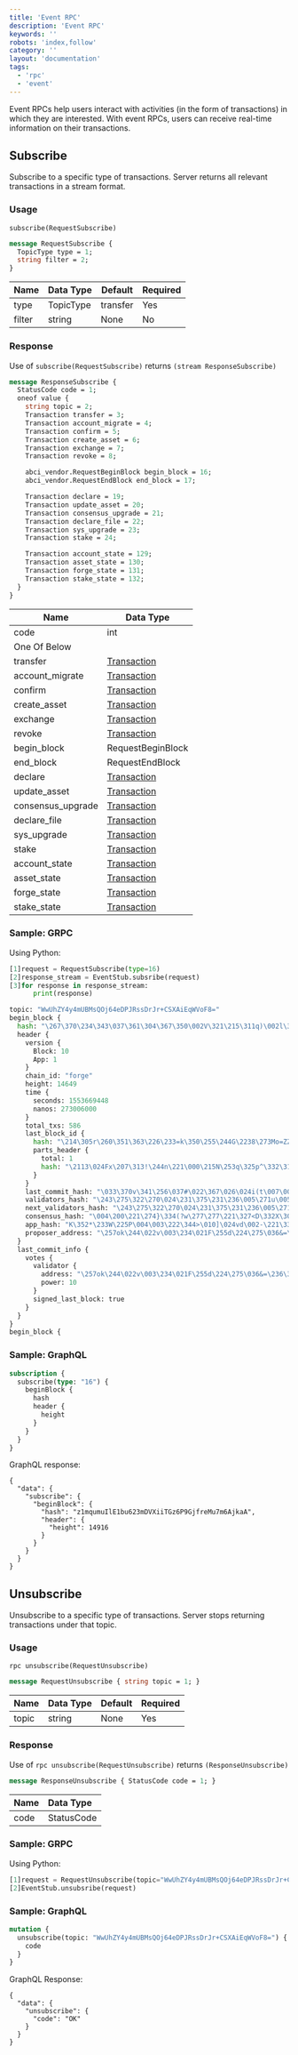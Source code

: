 ```yaml
---
title: 'Event RPC'
description: 'Event RPC'
keywords: ''
robots: 'index,follow'
category: ''
layout: 'documentation'
tags:
  - 'rpc'
  - 'event'
---
```


Event RPCs help users interact with activities (in the form of transactions) in which they are interested. With event RPCs, users can receive real-time information on their transactions.

## Subscribe

Subscribe to a specific type of transactions. Server returns all relevant transactions in a stream format.

### Usage

`subscribe(RequestSubscribe)`

```protobuf
message RequestSubscribe {
  TopicType type = 1;
  string filter = 2;
}
```

| Name | Data Type | Default | Required |
| - | - | - | - |
| type | TopicType | transfer | Yes |
| filter | string | None | No |

### Response

Use of `subscribe(RequestSubscribe)` returns `(stream ResponseSubscribe)`

```protobuf
message ResponseSubscribe {
  StatusCode code = 1;
  oneof value {
    string topic = 2;
    Transaction transfer = 3;
    Transaction account_migrate = 4;
    Transaction confirm = 5;
    Transaction create_asset = 6;
    Transaction exchange = 7;
    Transaction revoke = 8;

    abci_vendor.RequestBeginBlock begin_block = 16;
    abci_vendor.RequestEndBlock end_block = 17;

    Transaction declare = 19;
    Transaction update_asset = 20;
    Transaction consensus_upgrade = 21;
    Transaction declare_file = 22;
    Transaction sys_upgrade = 23;
    Transaction stake = 24;

    Transaction account_state = 129;
    Transaction asset_state = 130;
    Transaction forge_state = 131;
    Transaction stake_state = 132;
  }
}
```

| Name | Data Type |
| - | - |
| code              | int |
| One Of Below      | |
| transfer          | [Transaction](../../types/type#transaction) |
| account_migrate   | [Transaction](../../types/type#transaction) |
| confirm           | [Transaction](../../types/type#transaction) |
| create_asset      | [Transaction](../../types/type#transaction) |
| exchange          | [Transaction](../../types/type#transaction) |
| revoke            | [Transaction](../../types/type#transaction) |
| begin_block       | RequestBeginBlock |
| end_block         | RequestEndBlock |
| declare           | [Transaction](../../types/type#transaction) |
| update_asset      | [Transaction](../../types/type#transaction) |
| consensus_upgrade | [Transaction](../../types/type#transaction) |
| declare_file      | [Transaction](../../types/type#transaction) |
| sys_upgrade       | [Transaction](../../types/type#transaction) |
| stake             | [Transaction](../../types/type#transaction) |
| account_state     | [Transaction](../../types/type#transaction) |
| asset_state       | [Transaction](../../types/type#transaction) |
| forge_state       | [Transaction](../../types/type#transaction) |
| stake_state       | [Transaction](../../types/type#transaction) |

### Sample: GRPC

Using Python:

```python
[1]request = RequestSubscribe(type=16)
[2]response_stream = EventStub.subsribe(request)
[3]for response in response_stream:
      print(response)

topic: "WwUhZY4y4mUBMsQOj64eDPJRssDrJr+CSXAiEqWVoF8="
begin_block {
  hash: "\267\370\234\343\037\361\304\367\350\002V\321\215\311q)\002l\322+\322\026zX\277M\326\t_z\352G"
  header {
    version {
      Block: 10
      App: 1
    }
    chain_id: "forge"
    height: 14649
    time {
      seconds: 1553669448
      nanos: 273006000
    }
    total_txs: 586
    last_block_id {
      hash: "\214\305r\260\351\363\226\233=k\350\255\244G\2238\273Mo=ZZ\244\207\212\021\277\030\202ZH\030"
      parts_header {
        total: 1
        hash: "\2113\024Fx\207\313!\244n\221\000\215N\253q\325p^\332\310\317G;w\321,\325\362\315\251O"
      }
    }
    last_commit_hash: "\033\370v\341\256\037#\022\367\026\024i(t\007\001lD\017\274+\322\3636a\257Q|>\314Z\337"
    validators_hash: "\243\275\322\270\024\231\375\231\236\005\271u\005\264\210ZK\353\025#\305\205\371\373?\243\240O\177\037dl"
    next_validators_hash: "\243\275\322\270\024\231\375\231\236\005\271u\005\264\210ZK\353\025#\305\205\371\373?\243\240O\177\037dl"
    consensus_hash: "\004\200\221\274}\334(?w\277\277\221\327<D\332X\303\337\212\234\274\206t\005\330\267\363\332\255\242/"
    app_hash: "K\352*\233W\225P\004\003\222\344>\010]\024vd\002-\221\334\212\215\212p\330GA\357\260\325\320"
    proposer_address: "\257ok\244\022v\003\234\021F\255d\224\275\036&=\236\343\372"
  }
  last_commit_info {
    votes {
      validator {
        address: "\257ok\244\022v\003\234\021F\255d\224\275\036&=\236\343\372"
        power: 10
      }
      signed_last_block: true
    }
  }
}
begin_block {
```

### Sample: GraphQL

```graphql
subscription {
  subscribe(type: "16") {
    beginBlock {
      hash
      header {
        height
      }
    }
  }
}
```

GraphQL response:

```
{
  "data": {
    "subscribe": {
      "beginBlock": {
        "hash": "z1mqumuIlE1bu623mDVXiiTGz6P9GjfreMu7m6AjkaA",
        "header": {
          "height": 14916
        }
      }
    }
  }
}
```

## Unsubscribe

Unsubscribe to a specific type of transactions. Server stops returning transactions under that topic.

### Usage

`rpc unsubscribe(RequestUnsubscribe)`

```protobuf
message RequestUnsubscribe { string topic = 1; }
```

| Name  | Data Type | Default | Required |
| :---- | :-------- | :------ | :------- |
| topic | string | None | Yes |

### Response

Use of `rpc unsubscribe(RequestUnsubscribe)` returns `(ResponseUnsubscribe)`

```protobuf
message ResponseUnsubscribe { StatusCode code = 1; }
```

| Name | Data Type  |
| :--- | :--------- |
| code | StatusCode |

### Sample: GRPC

Using Python:

```python
[1]request = RequestUnsubscribe(topic="WwUhZY4y4mUBMsQOj64eDPJRssDrJr+CSXAiEqWVoF8=")
[2]EventStub.unsubsribe(request)
```

### Sample: GraphQL

```graphql
mutation {
  unsubscribe(topic: "WwUhZY4y4mUBMsQOj64eDPJRssDrJr+CSXAiEqWVoF8=") {
    code
  }
}
```

GraphQL Response:

```
{
  "data": {
    "unsubscribe": {
      "code": "OK"
    }
  }
}
```
